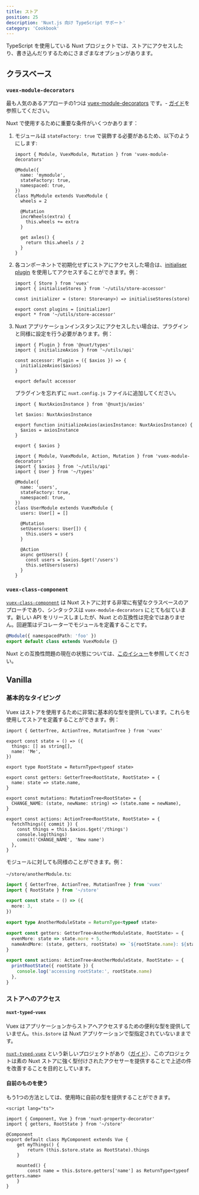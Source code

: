 ```yaml
---
title: ストア
position: 25
description: 'Nuxt.js 向け TypeScript サポート'
category: 'Cookbook'
---
```


TypeScript を使用している Nuxt プロジェクトでは、ストアにアクセスしたり、書き込んだりするためにさまざまなオプションがあります。

## クラスベース

### `vuex-module-decorators`

最も人気のあるアプローチの1つは [vuex-module-decorators](https://github.com/championswimmer/vuex-module-decorators) です。- [ガイド](https://championswimmer.in/vuex-module-decorators/)を参照してください。


Nuxt で使用するために重要な条件がいくつかあります：

1. モジュールは `stateFactory: true` で装飾する必要があるため、以下のようにします:

   ```ts{}[store/mymodule.ts]
   import { Module, VuexModule, Mutation } from 'vuex-module-decorators'

   @Module({
     name: 'mymodule',
     stateFactory: true,
     namespaced: true,
   })
   class MyModule extends VuexModule {
     wheels = 2

     @Mutation
     incrWheels(extra) {
       this.wheels += extra
     }

     get axles() {
       return this.wheels / 2
     }
   }
   ```

2. 各コンポーネントで初期化せずにストアにアクセスした場合は、[initialiser plugin](https://github.com/championswimmer/vuex-module-decorators#accessing-modules-with-nuxtjs) を使用してアクセスすることができます。例：
   ```ts{}[store/index.ts]
   import { Store } from 'vuex'
   import { initialiseStores } from '~/utils/store-accessor'

   const initializer = (store: Store<any>) => initialiseStores(store)

   export const plugins = [initializer]
   export * from '~/utils/store-accessor'
   ```

3. Nuxt アプリケーションインスタンスにアクセスしたい場合は、プラグインと同様に設定を行う必要があります。例：
   ```ts{}[plugins/axios-accessor.ts]
   import { Plugin } from '@nuxt/types'
   import { initializeAxios } from '~/utils/api'

   const accessor: Plugin = ({ $axios }) => {
     initializeAxios($axios)
   }

   export default accessor
   ```

   プラグインを忘れずに `nuxt.config.js` ファイルに追加してください。

   ```ts{}[utils/api.ts]
   import { NuxtAxiosInstance } from '@nuxtjs/axios'

   let $axios: NuxtAxiosInstance

   export function initializeAxios(axiosInstance: NuxtAxiosInstance) {
     $axios = axiosInstance
   }
   
   export { $axios }
   ```

   ```ts{}[store/users.ts]
   import { Module, VuexModule, Action, Mutation } from 'vuex-module-decorators'
   import { $axios } from '~/utils/api'
   import { User } from '~/types'

   @Module({
     name: 'users',
     stateFactory: true,
     namespaced: true,
   })
   class UserModule extends VuexModule {
     users: User[] = []

     @Mutation
     setUsers(users: User[]) {
       this.users = users
     }

     @Action
     async getUsers() {
       const users = $axios.$get('/users')
       this.setUsers(users)
     }
   }
   ```

### `vuex-class-component`

[`vuex-class-component`](https://github.com/michaelolof/vuex-class-component) は Nuxt ストアに対する非常に有望なクラスベースのアプローチであり、シンタックスは `vuex-module-decorators` にとても似ています。新しい API をリリースしましたが、Nuxt との互換性は完全ではありません。回避策はデコレーターでモジュールを定義することです。

```ts
@Module({ namespacedPath: 'foo' })
export default class extends VuexModule {}
```

Nuxt との互換性問題の現在の状態については、[このイシュー](https://github.com/michaelolof/vuex-class-component/issues/43)を参照してください。

## Vanilla

### 基本的なタイピング

Vuex はストアを使用するために非常に基本的な型を提供しています。これらを使用してストアを定義することができます。例：

```ts{}[store/index.ts]
import { GetterTree, ActionTree, MutationTree } from 'vuex'

export const state = () => ({
  things: [] as string[],
  name: 'Me',
})

export type RootState = ReturnType<typeof state>

export const getters: GetterTree<RootState, RootState> = {
  name: state => state.name,
}

export const mutations: MutationTree<RootState> = {
  CHANGE_NAME: (state, newName: string) => (state.name = newName),
}

export const actions: ActionTree<RootState, RootState> = {
  fetchThings({ commit }) {
    const things = this.$axios.$get('/things')
    console.log(things)
    commit('CHANGE_NAME', 'New name')
  },
}
```

モジュールに対しても同様のことができます。例：

`~/store/anotherModule.ts`:
```ts
import { GetterTree, ActionTree, MutationTree } from 'vuex'
import { RootState } from '~/store'

export const state = () => ({
  more: 3,
})

export type AnotherModuleState = ReturnType<typeof state>

export const getters: GetterTree<AnotherModuleState, RootState> = {
  evenMore: state => state.more + 5,
  nameAndMore: (state, getters, rootState) => `${rootState.name}: ${state.more}`,
}

export const actions: ActionTree<AnotherModuleState, RootState> = {
  printRootState({ rootState }) {
    console.log('accessing rootState:', rootState.name)
  },
}
```

### ストアへのアクセス

#### `nuxt-typed-vuex`

Vuex はアプリケーションからストアへアクセスするための便利な型を提供していません。`this.$store` は Nuxt アプリケーションで型指定されていないままです。

[`nuxt-typed-vuex`](https://github.com/danielroe/nuxt-typed-vuex) という新しいプロジェクトがあり（[ガイド](https://nuxt-typed-vuex.danielcroe.com/)）、このプロジェクトは素の Nuxt ストアに強く型付けされたアクセサーを提供することで上述の件を改善することを目的としています。

#### 自前のものを使う

もう1つの方法としては、使用時に自前の型を提供することができます。

```ts{}[components/MyComponent.vue]
<script lang="ts">

import { Component, Vue } from 'nuxt-property-decorator'
import { getters, RootState } from '~/store'

@Component
export default class MyComponent extends Vue {
    get myThings() {
        return (this.$store.state as RootState).things
    }

    mounted() {
        const name = this.$store.getters['name'] as ReturnType<typeof getters.name>
    }
}
```
